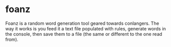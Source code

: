 # foanz

Foanz is a random word generation tool geared towards conlangers. The way it works is you feed it a text file populated with rules, generate words in the console, then save them to a file (the same or different to the one read from). 